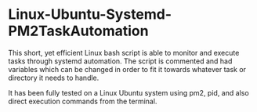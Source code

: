 # Linux-Ubuntu-Systemd-PM2TaskAutomation

This short, yet efficient Linux bash script is able to monitor and execute tasks through systemd automation. The script is commented and had variables which can be changed in order to fit it towards whatever task or directory it needs to handle. 

It has been fully tested on a Linux Ubuntu system using pm2, pid, and also direct execution commands from the terminal. 
